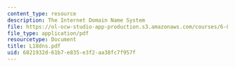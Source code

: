```yaml
---
content_type: resource
description: The Internet Domain Name System
file: https://ol-ocw-studio-app-production.s3.amazonaws.com/courses/6-829-computer-networks-fall-2002/6821932d61b7e835e3f2aa38fc7f957f_L18dns.pdf
file_type: application/pdf
resourcetype: Document
title: L18dns.pdf
uid: 6821932d-61b7-e835-e3f2-aa38fc7f957f
---
```

